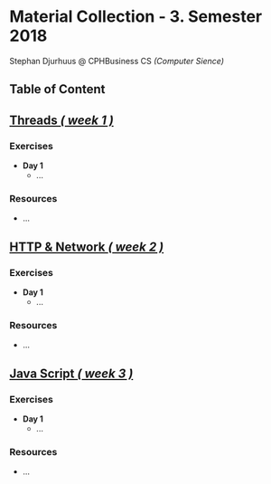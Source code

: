 # Material Collection - 3. Semester 2018
Stephan Djurhuus @ CPHBusiness CS *(Computer Sience)*

## Table of Content

## [Threads *( week 1 )*](subjects/w1-threads.md)

### Exercises
* **Day 1**
  * ...

### Resources
* ...


## [HTTP & Network *( week 2 )*](subjects/w2-http-network.md)

### Exercises
* **Day 1**
  * ...

### Resources
* ...


## [Java Script *( week 3 )*](subjects/w3-java-script.md)

### Exercises
* **Day 1**
  * ...

### Resources
* ...


